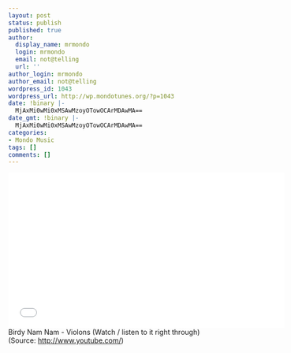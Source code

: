 ```yaml
---
layout: post
status: publish
published: true
author:
  display_name: mrmondo
  login: mrmondo
  email: not@telling
  url: ''
author_login: mrmondo
author_email: not@telling
wordpress_id: 1043
wordpress_url: http://wp.mondotunes.org/?p=1043
date: !binary |-
  MjAxMi0wMi0xMSAwMzoyOTowOCArMDAwMA==
date_gmt: !binary |-
  MjAxMi0wMi0xMSAwMzoyOTowOCArMDAwMA==
categories:
- Mondo Music
tags: []
comments: []
---
```

<iframe width="560" height="315" src="//www.youtube.com/embed/H-KKKs0f6hg" frameborder="0"> </iframe>
Birdy Nam Nam - Violons (Watch / listen to it right through)
<div class="attribution">(<span>Source:</span> <a href="http://www.youtube.com/">http://www.youtube.com/</a>)</div>
